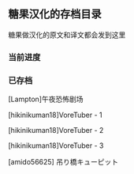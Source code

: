 ## 糖果汉化的存档目录

糖果做汉化的原文和译文都会发到这里

### 当前进度

### 已存档

[Lampton\]午夜恐怖剧场

[hikinikuman18]VoreTuber - 1

[hikinikuman18]VoreTuber - 2

[hikinikuman18\]VoreTuber - 3

[amido56625] 吊り橋キューピット
